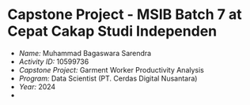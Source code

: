 # Capstone Project - MSIB Batch 7 at Cepat Cakap Studi Independen

- *Name:* Muhammad Bagaswara Sarendra  
- *Activity ID:* 10599736  
- *Capstone Project:* Garment Worker Productivity Analysis  
- *Program:* Data Scientist (PT. Cerdas Digital Nusantara)  
- *Year:* 2024
- 
